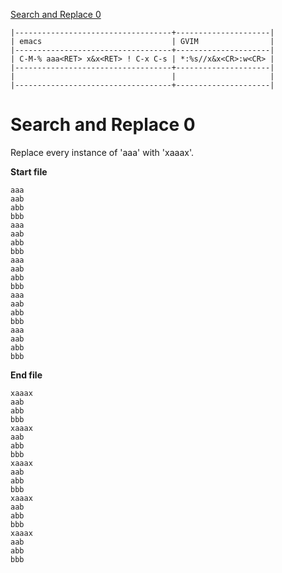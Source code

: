 ﻿[to solve]:http://www.vimgolf.com/challenges/4d1a8bf2b8cb3409320002c4

[Search and Replace 0][to solve]

```
|-----------------------------------+---------------------|
| emacs                             | GVIM                |
|-----------------------------------+---------------------|
| C-M-% aaa<RET> x&x<RET> ! C-x C-s | *:%s//x&x<CR>:w<CR> |
|-----------------------------------+---------------------|
|                                   |                     |
|-----------------------------------+---------------------|
```

# Search and Replace 0

Replace every instance of &#39;aaa&#39; with &#39;xaaax&#39;.

**Start file**

```
aaa
aab
abb
bbb
aaa
aab
abb
bbb
aaa
aab
abb
bbb
aaa
aab
abb
bbb
aaa
aab
abb
bbb
```

**End file**

```
xaaax
aab
abb
bbb
xaaax
aab
abb
bbb
xaaax
aab
abb
bbb
xaaax
aab
abb
bbb
xaaax
aab
abb
bbb
```
